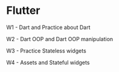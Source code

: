 # Flutter
W1 - Dart and Practice about Dart

W2 - Dart OOP and Dart OOP manipulation

W3 - Practice Stateless widgets

W4 - Assets and Stateful widgets
